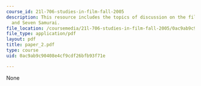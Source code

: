 ```yaml
---
course_id: 21l-706-studies-in-film-fall-2005
description: This resource includes the topics of discussion on the film Quixote,
  and Seven Samurai.
file_location: /coursemedia/21l-706-studies-in-film-fall-2005/0ac9ab9c90408e4cf9cdf26bfb93f71e_paper_2.pdf
file_type: application/pdf
layout: pdf
title: paper_2.pdf
type: course
uid: 0ac9ab9c90408e4cf9cdf26bfb93f71e

---
```

None